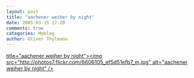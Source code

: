 ```yaml
---
layout: post
title: "aachener weiher by night"
date: 2005-03-15 17:20
comments: true
categories: Moblog
author: Oliver Thylmann
---
```



[ title=&quot;aachener weiher by night&quot;&gt;&lt;img src=&quot;http://photos7.flickr.com/6606105_ef5d51efb7_m.jpg&quot; alt=&quot;aachener weiher by night&quot; /&gt;](http://www.flickr.com/photos/oliver/6606105/)


